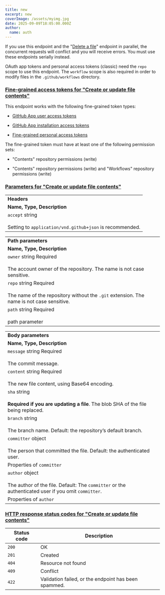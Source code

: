 ```yaml
---
title: new
excerpt: new
coverImage: /assets/myimg.jpg
date: 2025-09-09T18:05:00.000Z
author:
  name: auth
---
```

If you use this endpoint and the "[Delete a file](https://docs.github.com/rest/repos/contents/#delete-a-file)" endpoint in parallel, the concurrent requests will conflict and you will receive errors. You must use these endpoints serially instead.

OAuth app tokens and personal access tokens (classic) need the `repo` scope to use this endpoint. The `workflow` scope is also required in order to modify files in the `.github/workflows` directory.

### [**Fine-grained access tokens for "Create or update file contents"**](https://docs.github.com/en/rest/repos/contents?apiVersion=2022-11-28#create-or-update-file-contents--fine-grained-access-tokens)

This endpoint works with the following fine-grained token types:

*   [GitHub App user access tokens](https://docs.github.com/en/apps/creating-github-apps/authenticating-with-a-github-app/generating-a-user-access-token-for-a-github-app)
    
*   [GitHub App installation access tokens](https://docs.github.com/en/apps/creating-github-apps/authenticating-with-a-github-app/generating-an-installation-access-token-for-a-github-app)
    
*   [Fine-grained personal access tokens](https://docs.github.com/en/authentication/keeping-your-account-and-data-secure/managing-your-personal-access-tokens#creating-a-fine-grained-personal-access-token)
    

The fine-grained token must have at least one of the following permission sets:

*   "Contents" repository permissions (write)
    
*   "Contents" repository permissions (write) and "Workflows" repository permissions (write)
    

### [**Parameters for "Create or update file contents"**](https://docs.github.com/en/rest/repos/contents?apiVersion=2022-11-28#create-or-update-file-contents--parameters)

|     |
| --- |
| **Headers** |
| **Name, Type, Description** |
| `accept` string<br><br>Setting to `application/vnd.github+json` is recommended. |

|     |
| --- |
| **Path parameters** |
| **Name, Type, Description** |
| `owner` string Required<br><br>The account owner of the repository. The name is not case sensitive. |
| `repo` string Required<br><br>The name of the repository without the `.git` extension. The name is not case sensitive. |
| `path` string Required<br><br>path parameter |

|     |
| --- |
| **Body parameters** |
| **Name, Type, Description** |
| `message` string Required<br><br>The commit message. |
| `content` string Required<br><br>The new file content, using Base64 encoding. |
| `sha` string<br><br>**Required if you are updating a file**. The blob SHA of the file being replaced. |
| `branch` string<br><br>The branch name. Default: the repository’s default branch. |
| `committer` object<br><br>The person that committed the file. Default: the authenticated user. |
| Properties of `committer` |
| `author` object<br><br>The author of the file. Default: The `committer` or the authenticated user if you omit `committer`. |
| Properties of `author` |

### [**HTTP response status codes for "Create or update file contents"**](https://docs.github.com/en/rest/repos/contents?apiVersion=2022-11-28#create-or-update-file-contents--status-codes)

| **Status code** | **Description** |
| --- | --- |
| `200` | OK  |
| `201` | Created |
| `404` | Resource not found |
| `409` | Conflict |
| `422` | Validation failed, or the endpoint has been spammed. |
